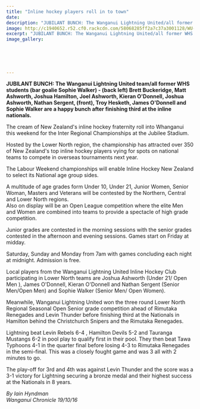 ```yaml
---
title: "Inline hockey players roll in to town"
date: 
description: "JUBILANT BUNCH: The Wanganui Lightning United/all former WHS students (bar goalie) team are a happy bunch after finishing third at the inline nationals..."
image: http://c1940652.r52.cf0.rackcdn.com/58068285ff2a7c37a3001128/WU-Inline-Hockey-3rd-at-National-oct-2016-Ashworth-Bros-LightningUnited.jpg
excerpt: "JUBILANT BUNCH: The Wanganui Lightning United/all former WHS students (bar goalie) team are a happy bunch after finishing third at the inline nationals"
image_gallery:
    
    
    
    
    
---
```


<p><span><strong>JUBILANT BUNCH: The Wanganui Lightning United team/all former WHS students (bar goalie Sophie Walker) - (back left) Brett Buckeridge, Matt Ashworth, Joshua Hamilton, Joel Ashworth, Kieran O'Donnell, Joshua Ashworth, Nathan Sergent, (front), Troy Hesketh, James O'Donnell and Sophie Walker are a happy bunch after finishing third at the inline nationals.</strong><br /></span></p>
<p>The cream of New Zealand's inline hockey fraternity roll into Whanganui this weekend for the Inter Regional Championships at the Jubilee Stadium.</p>
<p>Hosted by the Lower North region, the championship has attracted over 350 of New Zealand's top inline hockey players vying for spots on national teams to compete in overseas tournaments next year.</p>
<p>The Labour Weekend championships will enable Inline Hockey New Zealand to select its National age group sides.</p>
<p>A multitude of age grades form Under 10, Under 21, Junior Women, Senior Woman, Masters and Veterans will be contested by the Northern, Central and Lower North regions.&nbsp;<br />Also on display will be an Open League competition where the elite Men and Women are combined into teams to provide a spectacle of high grade competition.</p>
<p>Junior grades are contested in the morning sessions with the senior grades contested in the afternoon and evening sessions. Games start on Friday at midday.</p>
<p>Saturday, Sunday and Monday from 7am with games concluding each night at midnight. Admission is free.</p>
<p>Local players from the Wanganui Lightning United Inline Hockey Club participating in Lower North teams are Joshua Ashworth (Under 21/ Open Men ), James O'Donnell, Kieran O'Donnell and Nathan Sergent (Senior Men/Open Men) and Sophie Walker (Senior Men/ Open Women).</p>
<p>Meanwhile, Wanganui Lightning United won the three round Lower North Regional Seasonal Open Senior grade competition ahead of Rimutaka Renegades and Levin Thunder before finishing third at the Nationals in Hamilton behind the Christchurch Snipers and the Rimutaka Renegades.</p>
<p>Lightning beat Levin Rebels 6-4 , Hamilton Devils 5-2 and Tauranga Mustangs 6-2 in pool play to qualify first in their pool. They then beat Tawa Typhoons 4-1 in the quarter final before losing 4-3 to Rimutaka Renegades in the semi-final. This was a closely fought game and was 3 all with 2 minutes to go.</p>
<p>The play-off for 3rd and 4th was against Levin Thunder and the score was a 3-1 victory for Lightning securing a bronze medal and their highest success at the Nationals in 8 years.</p>
<p><em>By Iain Hyndman<br />Wanganui Chronicle 19/10/16&nbsp;</em></p>

